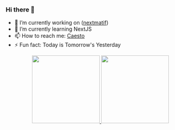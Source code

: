### Hi there 👋


- 🔭 I’m currently working on ([nextmatif](https://github.com/cstmrc3130/nextmatif))
- 🌱 I’m currently learning NextJS
- 📫 How to reach me: [Caesto](https://id.linkedin.com/in/caesto-marco-tampubolon-a74263181)
- ⚡ Fun fact: Today is Tomorrow's Yesterday


<p align="center">
<a href="https://github.com/penuliscode">
  <img height="180em" src="https://github-readme-stats-eight-theta.vercel.app/api?username=cstmrc3130&show_icons=true&theme=algolia&include_all_commits=true&count_private=true"/>
  <img height="180em" src="https://github-readme-stats-eight-theta.vercel.app/api/top-langs/?username=cstmrc3130&layout=compact&layout=compact&theme=algolia"/>
</a>
</p>
